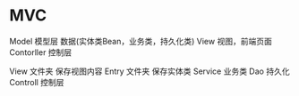 # MVC
 Model 模型层 数据(实体类Bean，业务类，持久化类)
 View  视图，前端页面
 Contorller 控制层


View 文件夹  保存视图内容
Entry 文件夹 保存实体类
Service 业务类 
Dao 持久化
Controll 控制层